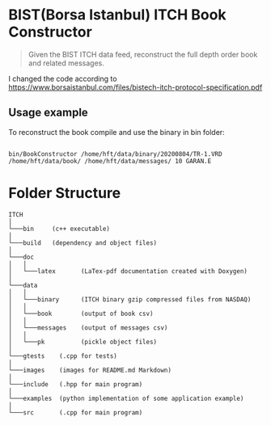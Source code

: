 # BIST(Borsa Istanbul) ITCH Book Constructor
> Given the BIST ITCH data feed, reconstruct the full depth order book and related messages.

I changed the code according to https://www.borsaistanbul.com/files/bistech-itch-protocol-specification.pdf


## Usage example

To reconstruct the book compile and use the binary in bin folder:

```

bin/BookConstructor /home/hft/data/binary/20200804/TR-1.VRD /home/hft/data/book/ /home/hft/data/messages/ 10 GARAN.E

```





# Folder Structure

```
ITCH
│
└───bin     (c++ executable)
│
└───build   (dependency and object files)
│
└───doc
│   │
│   └───latex       (LaTex-pdf documentation created with Doxygen)
│
└───data
│   │
│   └───binary      (ITCH binary gzip compressed files from NASDAQ)
│   │
│   └───book        (output of book csv)
│   │
│   └───messages    (output of messages csv)
│   │
│   └───pk          (pickle object files)
│
└───gtests    (.cpp for tests)
│
└───images    (images for README.md Markdown)
│
└───include   (.hpp for main program)
│
└───examples  (python implementation of some application example)
│
└───src       (.cpp for main program)

```
